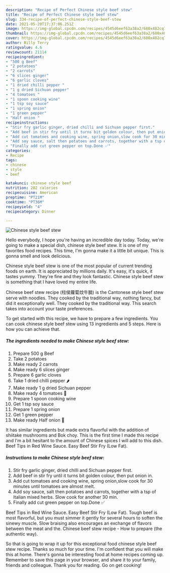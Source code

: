 ```yaml
---
description: "Recipe of Perfect Chinese style beef stew"
title: "Recipe of Perfect Chinese style beef stew"
slug: 334-recipe-of-perfect-chinese-style-beef-stew
date: 2021-05-20T17:37:06.251Z
image: https://img-global.cpcdn.com/recipes/4545d6eef63a38a2/680x482cq70/chinese-style-beef-stew-recipe-main-photo.jpg
thumbnail: https://img-global.cpcdn.com/recipes/4545d6eef63a38a2/680x482cq70/chinese-style-beef-stew-recipe-main-photo.jpg
cover: https://img-global.cpcdn.com/recipes/4545d6eef63a38a2/680x482cq70/chinese-style-beef-stew-recipe-main-photo.jpg
author: Billy Terry
ratingvalue: 4.6
reviewcount: 21114
recipeingredient:
- "500 g Beef"
- "2 potatoes"
- "2 carrots"
- "6 slices ginger"
- "6 garlic cloves"
- "1 dried chilli pepper "
- "1 g dried Sichuan pepper"
- "4 tomatoes "
- "1 spoon cooking wine"
- "1 tsp soy sauce"
- "1 spring onion"
- "1 green pepper"
- "Half onion "
recipeinstructions:
- "Stir fry garlic ginger, dried chilli and Sichuan pepper first."
- "Add beef in stir fry until it turns bit golden colour, then put onion in."
- "Add cut tomatoes and cooking wine, spring onion,slow cook for 30 minutes until tomatoes are almost melt."
- "Add soy sauce, salt then potatoes and carrots, together with a tsp of Italian mixed herbs. Slow cook for another 30 min."
- "Finally add cut green pepper on top.Done ✅"
categories:
- Recipe
tags:
- chinese
- style
- beef

katakunci: chinese style beef 
nutrition: 202 calories
recipecuisine: American
preptime: "PT21M"
cooktime: "PT36M"
recipeyield: "4"
recipecategory: Dinner

---
```



![Chinese style beef stew](https://img-global.cpcdn.com/recipes/4545d6eef63a38a2/680x482cq70/chinese-style-beef-stew-recipe-main-photo.jpg)

Hello everybody, I hope you're having an incredible day today. Today, we're going to make a special dish, chinese style beef stew. It is one of my favorites food recipes. This time, I'm gonna make it a little bit unique. This is gonna smell and look delicious.

Chinese style beef stew is one of the most popular of current trending foods on earth. It is appreciated by millions daily. It's easy, it's quick, it tastes yummy. They're fine and they look fantastic. Chinese style beef stew is something that I have loved my entire life.

Chinese beef stew recipe (柱侯蘿蔔炆牛腩) is the Cantonese style beef stew serve with noodles. They cooked by the traditional way, nothing fancy, but did it exceptionally well. They cooked by the traditional way. This search takes into account your taste preferences.


To get started with this recipe, we have to prepare a few ingredients. You can cook chinese style beef stew using 13 ingredients and 5 steps. Here is how you can achieve that.

<!--inarticleads1-->

##### The ingredients needed to make Chinese style beef stew:

1. Prepare 500 g Beef
1. Take 2 potatoes
1. Make ready 2 carrots
1. Make ready 6 slices ginger
1. Prepare 6 garlic cloves
1. Take 1 dried chilli pepper 🌶
1. Make ready 1 g dried Sichuan pepper
1. Make ready 4 tomatoes 🍅
1. Prepare 1 spoon cooking wine
1. Get 1 tsp soy sauce
1. Prepare 1 spring onion
1. Get 1 green pepper
1. Make ready Half onion 🧅


It has similar ingredients but made extra flavorful with the addition of shiitake mushrooms and Bok choy. This is the first time I made this recipe and I&#39;m a bit hesitant to the amount of Chinese spices I will add to this dish. Beef Tips in Red Wine Sauce. Easy Beef Stir Fry (Low Fat). 

<!--inarticleads2-->

##### Instructions to make Chinese style beef stew:

1. Stir fry garlic ginger, dried chilli and Sichuan pepper first.
1. Add beef in stir fry until it turns bit golden colour, then put onion in.
1. Add cut tomatoes and cooking wine, spring onion,slow cook for 30 minutes until tomatoes are almost melt.
1. Add soy sauce, salt then potatoes and carrots, together with a tsp of Italian mixed herbs. Slow cook for another 30 min.
1. Finally add cut green pepper on top.Done ✅


Beef Tips in Red Wine Sauce. Easy Beef Stir Fry (Low Fat). Tough beef is most flavorful, but you must simmer it gently for several hours to soften the sinewy muscle. Slow braising also encourages an exchange of flavors between the meat and the. Chinese beef stew recipe - How to prepare (the authentic way). 

So that is going to wrap it up for this exceptional food chinese style beef stew recipe. Thanks so much for your time. I'm confident that you will make this at home. There's gonna be interesting food at home recipes coming up. Remember to save this page in your browser, and share it to your family, friends and colleague. Thank you for reading. Go on get cooking!

